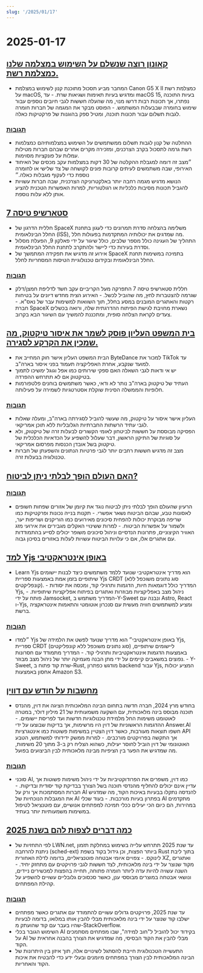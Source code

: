 ```yaml
---
slug: '/2025/01/17'
---
```


# 2025-01-17

## [קאונון רוצה שנשלם על השימוש במצלמה שלנו כמצלמת רשת.](https://romanzipp.com/blog/no-you-cant-use-your-6299-canon-camera-as-a-webcam)

- המחבר מביע תסכול מתוכנת קנון לשימוש במצלמת Canon G5 X II כמצלמת רשת על macOS, ומדגיש בעיות תאימות ושגיאות שרת. - עד macOS 15, בעיות התוכנה נפתרו, אך תכונות רבות דרשו מנוי, מה שהעלה חששות לגבי חיובים נוספים עבור שימוש בחומרה שבבעלות המשתמש. - הפוסט מבקר את המגמה של חברות חומרה לגבות תשלום עבור תכונות תוכנה, ומטיל ספק בהוגנות של פרקטיקות כאלה.

### [תגובות](https://news.ycombinator.com/item?id=42735393)

- ההחלטה של קנון לגבות תשלום ממשתמשים על השימוש במצלמותיהם כמצלמות רשת גרמה לתסכול בקרב הצרכנים, ומזכירה מקרים אחרים שבהם חברות מטילות עמלות על פונקציות מסוימות.
- ״מצב זה דומה למגבלת ההקלטה של 30 דקות במצלמות עקב מכסים של האיחוד האירופי, שבה משתמשים לעיתים קרובות פונים לקושחה של צד שלישי או לחומרה נוספת כדי לעקוף מגבלות כאלה.״
- הנושא מדגיש מגמה רחבה יותר באלקטרוניקה הצרכנית, שבה חברות עשויות להגביל תכונות מסיבות כלכליות או רגולטוריות, למרות האפשרות הטכנית להציע אותן ללא עלות נוספת.

## [סטארשיפ טיסה 7](https://www.spacex.com/launches/mission/?missionId=starship-flight-7?submit)

- חללית הדרגון של SpaceX משלימה בהצלחה סדרת תמרונים כדי לעגון בתחנת החלל הבינלאומית (ISS), מה שמדגים את יכולותיה המתקדמות בפעולות חלל.
- התהליך של העגינה כולל מספר שלבים, כולל שיגור על ידי פאלקון 9, הפעלת מסלול וסדרת בעירות כדי ליישר ולהתקרב לתחנת החלל הבינלאומית.
- אירוע זה מדגיש את תפקידה המתמשך של SpaceX בתמיכה במשימות תחנת החלל הבינלאומית ובקידום טכנולוגיית הטיסות המסחריות לחלל.

### [תגובות](https://news.ycombinator.com/item?id=42731091)

- חללית סטארשיפ טיסה 7 התפרקה מעל הקריביים עקב חשד לדליפת חמצן/דלק שגרמה להצטברות לחץ, מה שהוביל לכשל. - האירוע הצית מחדש דיונים על בטיחות רקטות והאתגרים המובנים במסע בחלל, תוך השוואות למשימות עבר של נאס"א. - חברת SpaceX נשארת מחויבת לגישת הפיתוח ההדרגתית שלה, ורואה בכשלים צעדים לקראת הצלחה סופית, ומתכננת להמשיך עם השיגור הבא בקרוב.

## [בית המשפט העליון פוסק לשמר את איסור טיקטוק, מה שמכין את הקרקע לסגירה.](https://www.cnbc.com/2025/01/17/supreme-court-rules-to-uphold-tiktok-ban.html)

- הבית המשפט העליון אישר חוק המחייב את ByteDance למכור את TikTok עד למועד שנקבע, אחרת האפליקציה תעמוד בפני איסור בארה"ב.
- יש אי ודאות לגבי השאלה האם ספקי שירותים כמו אפל וגוגל ימשיכו לתמוך בטיקטוק אם לא תתרחש ההפרדה.
- העתיד של טיקטוק בארה"ב נותר לא ודאי, כאשר משתמשים בוחנים פלטפורמות חלופיות והממשלה הסינית שוקלת אסטרטגיות לשמירה על פעילותה.

### [תגובות](https://news.ycombinator.com/item?id=42738464)

- העליון אישר איסור על טיקטוק, מה שעשוי להוביל לסגירתה בארה"ב, ומעלה שאלות לגבי עתיד הרשתות החברתיות הגלובליות ללא תוכן אמריקאי.
- הפסיקה מבוססת על חששות לביטחון לאומי הקשורים לבעלות זרה של טיקטוק, ולא על סוגיות של התיקון הראשון, דבר שעלול להשפיע על הכדאיות הכלכלית של טיקטוק בשל אובדן הכנסות מפרסום אמריקאי.
- מצב זה מדגיש חששות רחבים יותר לגבי פרטיות הנתונים והשפעתן של חברות טכנולוגיה בבעלות זרה.

## [האם העולם הופך לבלתי ניתן לביטוח?](https://charleshughsmith.substack.com/p/is-the-world-becoming-uninsurable)

### [תגובות](https://news.ycombinator.com/item?id=42732728)

- הרעיון שהעולם הופך לבלתי ניתן לביטוח נוגד את קיומן של אזורים שפחות חשופים לאסונות טבע, שבהם הביטוח נשאר אפשרי. - תקנות בנייה נכונות ופרקטיקות כמו שריפה מבוקרת יכולות להפחית סיכונים מאירועים כמו הוריקנים ושריפות יער, ולשמור על אפשרות הביטוח. - למרות ששינויי האקלים מגבירים את אירועי מזג האוויר הקיצוניים, פתרונות הנדסיים וניהול סיכונים משופר יכולים לסייע בהתמודדות עם אתגרים אלו, אם כי עלויות הביטוח עשויות לעלות באזורים בסיכון גבוה.

## [למד Yjs באופן אינטראקטיבי](https://learn.yjs.dev/)

- Learn Yjs הוא מדריך אינטראקטיבי שנועד ללמד משתמשים כיצד לבנות יישומים שיתופיים בזמן אמת באמצעות ספריית Yjs CRDT (סוג נתונים משוכפל ללא קונפליקטים). - המדריך כולל דוגמאות חיות, הדגמות ותרגילי קוד, ומכסה את יסודות Yjs, ניהול מצב באפליקציות מבוזרות ואתגרים בפיתוח אפליקציות שיתופיות. - פותח על ידי Jamsocket, המדריך משתמש ב-Y-Sweet ונבנה עם Astro, React ו-Yjs, ומציע למשתמשים חוויה מעשית עם סנכרון אוטומטי והתאמות אינטראקציה ברשת.

### [תגובות](https://news.ycombinator.com/item?id=42731582)

- ״למדו Yjs באופן אינטראקטיבי״ הוא מדריך שנועד לפשט את הלמידה של Yjs, ספריית CRDT (סוג נתונים משוכפל ללא קונפליקטים) ליישומים שיתופיים, באמצעות הדגמות אינטראקטיביות ותרגילי קוד. - המדריך מתמודד עם חסרונות נפוצים במשאבים קיימים על ידי מתן הבנה מעמיקה יותר של ניהול מצב מבוזר. - Y-Sweet, שרת קוד פתוח ב-Rust, מודגש כפתרון backend עבור Yjs, המציע יכולות אחסון באמצעות Amazon S3.

## [מחשבות על חודש עם דווין](https://www.answer.ai/posts/2025-01-08-devin.html)

- בחודש מרץ 2024, חברה חדשה בתחום הבינה המלאכותית הציגה את דוין, מהנדס תוכנה מבוסס בינה מלאכותית, עם השקעה משמעותית של 21 מיליון דולר, במטרה לאוטומט משימות החל מלמידת טכנולוגיות חדשות ועד לפריסת יישומים. - ההדגמות הראשוניות של דוין היו מרשימות, אך בדיקות שבוצעו על ידי Answer.AI חשפו תוצאות מעורבות, כאשר דוין הצטיין במשימות פשוטות כמו אינטגרציות API אך התקשה בפרויקטים מורכבים. - למרות ממשק ידידותי למשתמש, הטבע האוטונומי של דוין הוביל לחוסר יעילות, כשהוא הצליח רק ב-3 מתוך 20 משימות, מה שמדגיש את הפער בין הציפיות מבינה מלאכותית לבין הביצועים בפועל.

### [תגובות](https://news.ycombinator.com/item?id=42734681)

- סוכני AI, כמו דוין, משפרים את הפרודוקטיביות על ידי ניהול משימות פשוטות אך עדיין אינם יכולים להחליף מהנדסי תוכנה בשל הצורך בבדיקת קוד יסודית ובדיקות. - חברות המסתמכות אך ורק על AI להנדסה נתקלו בבעיות באיכות הקוד, מה שמדגיש את המגבלות הנוכחיות של AI בפתרון בעיות מורכבות. - בעוד שכלי AI מתקדמים במהירות, הם כיום הכי יעילים ככלי תמיכה למפתחים אנושיים, עם פוטנציאל לטיפול במשימות משמעותיות יותר בעתיד.

## [כמה דברים לצפות להם בשנת 2025](https://lwn.net/Articles/1003780/)

- לפי התחזיות של LWN.net, עד שנת 2025 תתרחש עלייה בשימוש במחלקת תזמון ניתנת להרחבה (sched-ext) ביותר הפצות, וכן גידול בקוד בשפת Rust בתוך ליבת לינוקס. - צפויים איומי אבטחה פוטנציאליים, בדומה לדלת האחורית XZ, ואתגרים מקוד שנוצר על ידי בינה מלאכותית, לצד חששות לגבי פרויקטים עם מתחזק יחיד. - השנה עשויה להיות עדה ליותר חומרה פתוחה, תחייה בהפצות למכשירים ניידים, ונושאי אבטחה במוצרים מבוססי ענן, כאשר סכסוכים גלובליים עשויים להשפיע על קהילת המפתחים.

### [תגובות](https://news.ycombinator.com/item?id=42731962)

- עד שנת 2025, פרויקטים גדולים עשויים להתמודד עם אתגרים כאשר מפתחים ישלבו קוד שנוצר על ידי בינה מלאכותית מבלי להבין אותו במלואו, בדומה לבעיות שהיו בעבר עם קוד שהועתק מ-StackOverflow.
- השימוש הגובר בכלי AI בקידוד יכול להוביל ל"חוב למידה", שבו מפתחים מסתמכים על AI מבלי להבין את הקוד הבסיסי, מה שמדגיש את הצורך בהבנה אחראית של הקוד.
- התעשייה הטכנולוגית חייבת להסתגל לשינויים אלה, תוך איזון בין היתרונות של הבינה המלאכותית לבין הצורך במפתחים מיומנים ובעלי ידע כדי להבטיח את איכות הקוד והאחריות.

<head>
  <meta property="og:title" content="קאונון רוצה שנשלם על השימוש במצלמה שלנו כמצלמת רשת." />
  <meta property="og:type" content="website" />
  <meta property="og:image" content="https://og.cho.sh/api/og/?title=%D7%A7%D7%90%D7%95%D7%A0%D7%95%D7%9F%20%D7%A8%D7%95%D7%A6%D7%94%20%D7%A9%D7%A0%D7%A9%D7%9C%D7%9D%20%D7%A2%D7%9C%20%D7%94%D7%A9%D7%99%D7%9E%D7%95%D7%A9%20%D7%91%D7%9E%D7%A6%D7%9C%D7%9E%D7%94%20%D7%A9%D7%9C%D7%A0%D7%95%20%D7%9B%D7%9E%D7%A6%D7%9C%D7%9E%D7%AA%20%D7%A8%D7%A9%D7%AA.&subheading=%D7%99%D7%95%D7%9D%20%D7%A9%D7%99%D7%A9%D7%99%2C%2017%20%D7%91%D7%99%D7%A0%D7%95%D7%90%D7%A8%202025%3A%20%D7%A1%D7%99%D7%9B%D7%95%D7%9D%20%D7%97%D7%93%D7%A9%D7%95%D7%AA%20Hacker" />
</head>
